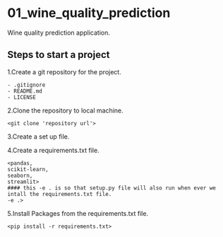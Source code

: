 # 01_wine_quality_prediction
Wine quality prediction application.

## Steps to start a project

1.Create a git repository for the project.

	- .gitignore
	- README.md
	- LICENSE

2.Clone the repository to local machine.

    <git clone 'repository url'>

3.Create a set up file.
    
4.Create a requirements.txt file.

	<pandas,
    scikit-learn,
    seaborn,
    streamlit>
    #### this -e . is so that setup.py file will also run when ever we intall the requirements.txt file.
    -e .>

5.Install Packages from the requirements.txt file.

    <pip install -r requirements.txt>


